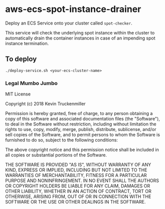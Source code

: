 # aws-ecs-spot-instance-drainer
Deploy an ECS Service onto your cluster called `spot-checker`.

This service will check the underlying spot instance within the cluster to automatically drain the container instances in case of an impending spot instance termination.

## To deploy
`./deploy-service.sh <your-ecs-cluster-name>`


### Legal Mumbo Jumbo

MIT License

Copyright (c) 2018 Kevin Truckenmiller

Permission is hereby granted, free of charge, to any person obtaining a copy
of this software and associated documentation files (the "Software"), to deal
in the Software without restriction, including without limitation the rights
to use, copy, modify, merge, publish, distribute, sublicense, and/or sell
copies of the Software, and to permit persons to whom the Software is
furnished to do so, subject to the following conditions:

The above copyright notice and this permission notice shall be included in all
copies or substantial portions of the Software.

THE SOFTWARE IS PROVIDED "AS IS", WITHOUT WARRANTY OF ANY KIND, EXPRESS OR
IMPLIED, INCLUDING BUT NOT LIMITED TO THE WARRANTIES OF MERCHANTABILITY,
FITNESS FOR A PARTICULAR PURPOSE AND NONINFRINGEMENT. IN NO EVENT SHALL THE
AUTHORS OR COPYRIGHT HOLDERS BE LIABLE FOR ANY CLAIM, DAMAGES OR OTHER
LIABILITY, WHETHER IN AN ACTION OF CONTRACT, TORT OR OTHERWISE, ARISING FROM,
OUT OF OR IN CONNECTION WITH THE SOFTWARE OR THE USE OR OTHER DEALINGS IN THE
SOFTWARE.

